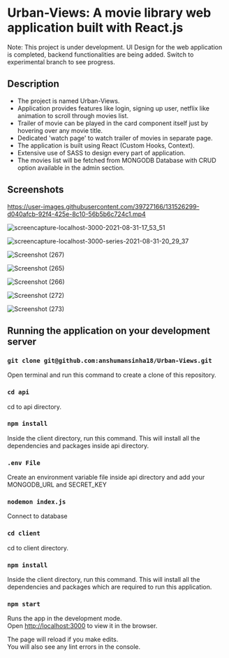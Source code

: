 # Urban-Views: A movie library web application built with React.js

Note: This project is under development. UI Design for the web application is completed, backend functionalities are being added.
Switch to experimental branch to see progress.

## Description

* The project is named Urban-Views.
* Application provides features like login, signing up user, netflix like animation to scroll through movies list.
* Trailer of movie can be played in the card component itself just by hovering over any movie title.
* Dedicated 'watch page' to watch trailer of movies in separate page.
* The application is built using React (Custom Hooks, Context).
* Extensive use of SASS to design every part of application.
* The movies list will be fetched from MONGODB Database with CRUD option available in the admin section.



## Screenshots



https://user-images.githubusercontent.com/39727166/131526299-d040afcb-92f4-425e-8c10-56b5b6c724c1.mp4

![screencapture-localhost-3000-2021-08-31-17_53_51](https://user-images.githubusercontent.com/39727166/131526399-12848c3f-b1c2-47a0-8d98-ced654cae88c.png)


![screencapture-localhost-3000-series-2021-08-31-20_29_37](https://user-images.githubusercontent.com/39727166/131526601-7d91b36a-7e58-4834-afa8-b659713e3250.png)


![Screenshot (267)](https://user-images.githubusercontent.com/39727166/130365552-808f191d-62fd-476e-b1e2-044aeec92488.png)

![Screenshot (265)](https://user-images.githubusercontent.com/39727166/130365555-d532a78a-a25a-429c-aad2-ee2f001f78d1.png)

![Screenshot (266)](https://user-images.githubusercontent.com/39727166/130365559-606900fb-3bee-4875-8736-a47ac7569593.png)

![Screenshot (272)](https://user-images.githubusercontent.com/39727166/131529667-e100442a-c46f-4b57-98f4-ace8ca62cf92.png)

![Screenshot (273)](https://user-images.githubusercontent.com/39727166/131529707-189ba23e-83f5-46f5-b45a-911029bfe607.png)


## Running the application on your development server


### `git clone git@github.com:anshumansinha18/Urban-Views.git`
Open terminal and run this command to create a clone of this repository.


### `cd api`

cd to api directory.

### `npm install`

Inside the client directory, run this command.
This will install all the dependencies and packages inside api directory.


### `.env File`

Create an environment variable file inside api directory and add your MONGODB_URL and SECRET_KEY

### `nodemon index.js`

Connect to database



### `cd client`

cd to client directory.

### `npm install`

Inside the client directory, run this command.
This will install all the dependencies and packages which are required to run this application.

### `npm start`

Runs the app in the development mode.\
Open [http://localhost:3000](http://localhost:3000) to view it in the browser.

The page will reload if you make edits.\
You will also see any lint errors in the console.


